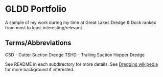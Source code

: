 # GLDD Portfolio

A sample of my work during my time at Great Lakes Dredge & Dock ranked from most to least interesting/relevant.

## Terms/Abbreviations
CSD - Cutter Suction Dredge
TSHD - Trailing Suction Hopper Dredge

See README in each subdirectory for more details. See [Dredging wikipedia](https://en.wikipedia.org/wiki/Dredging) for more background if interested.
